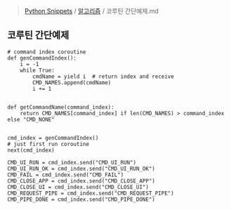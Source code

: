 > [Python Snippets](../README.md) / [알고리즘](README.md) / 코루틴 간단예제.md
## 코루틴 간단예제
    # command index coroutine
    def genCommandIndex():
        i = -1
        while True:
            cmdName = yield i  # return index and receive
            CMD_NAMES.append(cmdName)
            i += 1
    
    
    def getCommandName(command_index):
        return CMD_NAMES[command_index] if len(CMD_NAMES) > command_index else "CMD_NONE"
    
    
    cmd_index = genCommandIndex()
    # just first run coroutine
    next(cmd_index)
    
    CMD_UI_RUN = cmd_index.send("CMD_UI_RUN")
    CMD_UI_RUN_OK = cmd_index.send("CMD_UI_RUN_OK")
    CMD_FAIL = cmd_index.send("CMD_FAIL")
    CMD_CLOSE_APP = cmd_index.send("CMD_CLOSE_APP")
    CMD_CLOSE_UI = cmd_index.send("CMD_CLOSE_UI")
    CMD_REQUEST_PIPE = cmd_index.send("CMD_REQUEST_PIPE")
    CMD_PIPE_DONE = cmd_index.send("CMD_PIPE_DONE")
